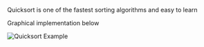 Quicksort is one of the fastest sorting algorithms and easy to learn 

Graphical implementation below

![Quicksort Example](https://upload.wikimedia.org/wikipedia/commons/9/9c/Quicksort-example.gif)

